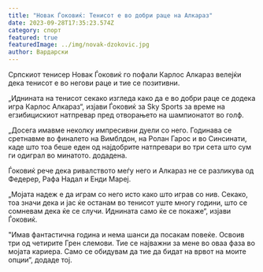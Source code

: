 ```yaml
---
title: "Новак Ѓоковиќ: Тенисот е во добри раце на Алкараз"
date: 2023-09-28T17:35:23.574Z
category: спорт
featured: true
featuredImage: ../img/novak-dzokovic.jpg
author: Вардарски
---
```

Српскиот тенисер Новак Ѓоковиќ го пофали Карлос Алкараз велејќи дека тенисот е во негови раце и тие се позитивни.

„Иднината на тенисот секако изгледа како да е во добри раце се додека игра Карлос Алкараз“, изјави Ѓоковиќ за Sky Sports за време на егзибицискиот натпревар пред отворањето на шампионатот во голф.

„Досега имавме неколку импресивни дуели со него. Годинава се сретнавме во финалето на Вимблдон, на Ролан Гарос и во Синсинати, каде што тоа беше еден од најдобрите натпревари во три сета што сум ги одиграл во минатото. додадена.

Ѓоковиќ рече дека ривалството меѓу него и Алкараз не се разликува од Федерер, Рафа Надал и Енди Мареј.

„Мојата надеж е да играм со него исто како што играв со нив. Секако, тоа значи дека и јас ќе останам во тенисот уште многу години, што се сомневам дека ќе се случи. Иднината само ќе се покаже“, изјави Ѓоковиќ.

"Имав фантастична година и нема шанси да посакам повеќе. Освоив три од четирите Грен слемови. Тие се најважни за мене во оваа фаза во мојата кариера. Само се обидувам да
тие да бидат на врвот на моите опции“, додаде тој.